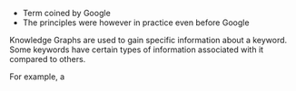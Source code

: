 - Term coined by Google
- The principles were however in practice even before Google

Knowledge Graphs are used to gain specific information about a keyword. Some keywords have certain types of information associated with it compared to others.

For example, a 